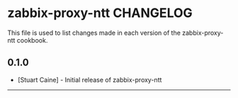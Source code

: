 zabbix-proxy-ntt CHANGELOG
==================

This file is used to list changes made in each version of the zabbix-proxy-ntt cookbook.

0.1.0
-----
- [Stuart Caine] - Initial release of zabbix-proxy-ntt

- - -

